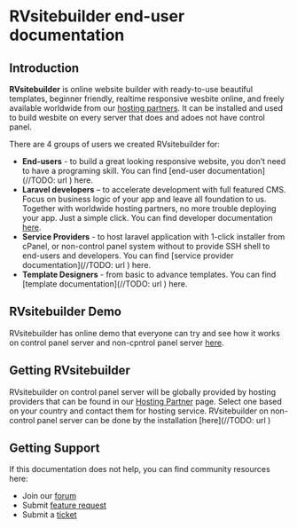 # RVsitebuilder end-user documentation
## Introduction

**RVsitebuilder** is online website builder with ready-to-use beautiful templates, beginner friendly, realtime responsive wesbite online, and freely available worldwide from our [hosting partners](https://rvsitebuilder.com/hosting-partner/). It can be installed and used to build wesbite on every server that does and adoes not have control panel. 

There are 4 groups of users we created RVsitebuilder for: 

- **End-users** - to build a great looking responsive website, you don’t need to have a programing skill. You can find [end-user documentation](//TODO: url ) here.
- **Laravel developers** – to accelerate development with full featured CMS. Focus on business logic of your app and leave all foundation to us. Together with worldwide hosting partners, no more trouble deploying your app. Just a simple click. You can find developer documentation [here](https://github.com/rvsitebuilder/developer-docs/tree/master/en). 
- **Service Providers** - to host laravel application with 1-click installer from cPanel, or non-control panel system without to provide SSH shell to end-users and developers. You can find [service provider documentation](//TODO: url ) here. 
- **Template Designers** - from basic to advance templates. You can find [template  documentation](//TODO: url ) here. 

## RVsitebuilder Demo 

RVsitebuilder has online demo that everyone can try and see how it works on control panel server and non-cpntrol panel server [here](https://rvsitebuilder.com/demo/). 

## Getting RVsitebuilder

RVsitebuilder on control panel server will be globally provided by hosting providers that can be found in our [Hosting Partner](https://rvsitebuilder.com/hosting-partner/) page. Select one based on your country and contact them for hosting service.
RVsitebuilder on non-control panel server can be done by the installation [here](//TODO: url )
 
## Getting Support 

If this documentation does not help, you can find community resources here: 

- Join our [forum](https://support.rvglobalsoft.com/hc/en-us/community/topics/360000661673-RVsitebuilder-7-Forum-for-End-User)
- Submit [feature request](https://support.rvglobalsoft.com/hc/en-us/community/topics/360000639474-RVsitebuilder-7-Feature-Request)
- Submit a [ticket](https://rvglobalsoft.com/tickets/new&deptId=5)